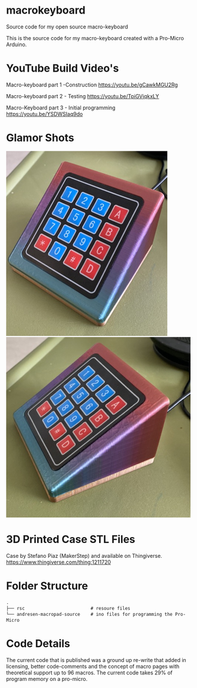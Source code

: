 # macrokeyboard
Source code for my open source macro-keyboard

This is the source code for my macro-keyboard created with a Pro-Micro Arduino. 

# YouTube Build Video's 

Macro-keyboard part 1 -Construction
https://youtu.be/gCawkMGU2Rg

Macro-keyboard part 2 - Testing
https://youtu.be/TpiGVjqkxLY

Macro-Keyboard part 3 - Initial programming
https://youtu.be/YSDWSIaq9do

# Glamor Shots
![Image-1](/rsc/Macro-Keyboard-1-500.JPG)
![Image-2](/rsc/Macro-Keyboard-2-500.JPG)

# 3D Printed Case STL Files
Case by Stefano Piaz (MakerStep) and available on Thingiverse. 
https://www.thingiverse.com/thing:1211720

# Folder Structure

    .
    ├── rsc                         # resoure files
    └── andresen-macropad-source    # ino files for programming the Pro-Micro
    
# Code Details
The current code that is published was a ground up re-write that added in licensing, better code-comments and the concept of macro pages with theoretical support up to 96 macros. The current code takes 29% of program memory on a pro-micro. 
